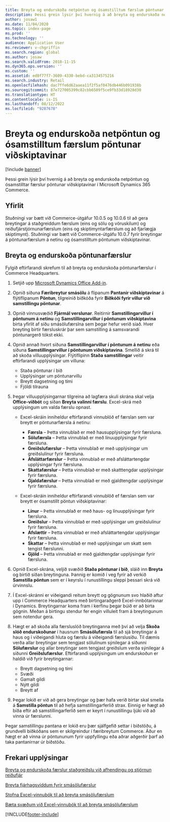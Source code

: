 ```yaml
---
title: Breyta og endurskoða netpöntun og ósamstilltum færslum pöntunar viðskiptavinar
description: Þessi grein lýsir því hvernig á að breyta og endurskoða netpöntun og ósamstilltar færslur pöntunar viðskiptavinar í Microsoft Dynamics 365 Commerce.
author: josaw1
ms.date: 11/04/2020
ms.topic: index-page
ms.prod: ''
ms.technology: ''
audience: Application User
ms.reviewer: v-chgriffin
ms.search.region: global
ms.author: josaw
ms.search.validFrom: 2018-11-15
ms.dyn365.ops.version: ''
ms.custom: ''
ms.assetid: ed0f77f7-3609-4330-bebd-ca3134575216
ms.search.industry: Retail
ms.openlocfilehash: dac7ffe6d62aaea11f2f5af0476db446b091938b
ms.sourcegitcommit: 87e727005399c82cbb6509f5ce9fb33d18928d30
ms.translationtype: HT
ms.contentlocale: is-IS
ms.lasthandoff: 08/12/2022
ms.locfileid: "9287678"
---
```

# <a name="edit-and-audit-online-order-and-asynchronous-customer-order-transactions"></a>Breyta og endurskoða netpöntun og ósamstilltum færslum pöntunar viðskiptavinar

[!include [banner](../includes/banner.md)]

Þessi grein lýsir því hvernig á að breyta og endurskoða netpöntun og ósamstilltar færslur pöntunar viðskiptavinar í Microsoft Dynamics 365 Commerce.

## <a name="overview"></a>Yfirlit

Stuðningi var bætt við Commerce-útgáfur 10.0.5 og 10.0.6 til að gera breytingar á staðgreiddum færslum (eins og sölu og vöruskilum) og reiðufjárstjórnunarfærslum (eins og skiptimyntarfærslum og að fjarlægja skiptimynt). Stuðningi var bætt við Commerce-útgáfu 10.0.7 fyrir breytingar á pöntunarfærslum á netinu og ósamstilltum pöntunum viðskiptavinar.

## <a name="edit-and-audit-order-transactions"></a>Breyta og endurskoða pöntunarfærslur

Fylgið eftirfarandi skrefum til að breyta og endurskoða pöntunarfærslur í Commerce Headquarters.

1. Setjið upp [Microsoft Dynamics Office Add-in](https://appsource.microsoft.com/product/office/WA104379629?tab=Overview).
1. Opnið síðuna **Færibreytur smásölu** á flipanum **Pantanir viðskiptavinar** á flýtiflipanum **Pöntun**, tilgreinið biðkóða fyrir **Biðkóði fyrir villur við samstillingu pöntunar**.
1. Opnið vinnusvæðið **Fjármál verslunar**. Reitirnir **Samstillingarvillur í pöntunum á netinu** og **Samstillingarvillur í pöntunum viðskiptavina** birta yfirlit af síðu smásölufærslna sem þegar hefur verið síað. Hver breyting birtir færsluskrár þar sem samstilling á samsvarandi pöntunargerð tókst ekki.
1. Opnið annað hvort síðuna **Samstillingarvillur í pöntunum á netinu** eða síðuna **Samstillingarvillur í pöntunum viðskiptavina**. Smellið á skrá til að skoða villuupplýsingar. Flýtiflipinn **Staða samstillingar** veitir eftirfarandi upplýsingar um villuna:

    - Staða pöntunar í bið
    - Upplýsingar um pöntunarvillu
    - Breytt dagsetning og tími
    - Fjöldi tilrauna

1. Þegar villuupplýsingarnar tilgreina að lagfæra skuli skrána skal velja **Office-viðbót** og síðan **Breyta valinni færslu**. Excel-skrá með upplýsingum um valda færslu opnast.

    - Excel-skráin inniheldur eftirfarandi vinnublöð ef færslan sem var breytt er pöntunarfærsla á netinu:

        - **Færsla** – Þetta vinnublað er með hausupplýsingar fyrir færsluna.
        - **Sölufærsla** – Þetta vinnublað er með línuupplýsingar fyrir færsluna.
        - **Greiðslufærslur** – Þetta vinnublað er með upplýsingar um greiðslulínur fyrir færsluna.
        - **Afsláttarfærslur** – Þetta vinnublað er með afsláttartengdar upplýsingar fyrir færsluna.
        - **Skattafærslur** – Þetta vinnublað er með skatttengdar upplýsingar fyrir færsluna.
        - **Gjaldafærslur** – Þetta vinnublað er með gjaldtengdar upplýsingar fyrir færsluna.

    - Excel-skráin inniheldur eftirfarandi vinnublöð ef færslan sem var breytt er ósamstillt pöntun viðskiptavinar:

        - **Línur** – Þetta vinnublað er með haus- og línuupplýsingar fyrir færsluna.
        - **Greiðslur** – Þetta vinnublað er með upplýsingar um greiðslulínur fyrir færsluna.
        - **Afslættir** – Þetta vinnublað er með afsláttartengdar upplýsingar fyrir færsluna.
        - **Skattar** – Þetta vinnublað er með upplýsingar um skatt sem tengist færslunni.
        - **Gjöld** – Þetta vinnublað er með gjaldtengdar upplýsingar fyrir færsluna.

1. Opnið Excel-skrána, veljið svæðið **Staða pöntunar í bið**, sláið inn **Breyta** og birtið síðan breytinguna. Þannig er komið í veg fyrir að verkið **Samstilla pöntun** sem er í keyrslu í runustillingu sleppi þessari skrá við úrvinnslu.
1. Í Excel-skránni er viðeigandi reitum breytt og gögnunum svo hlaðið aftur upp í Commerce Headquarters með birtingaraðgerð Excel-innbótarinnar í Dynamics. Breytingarnar koma fram í kerfinu þegar búið er að birta gögnin. Meðan á birtingu stendur fer engin villuleit fram á breytingunum sem notendur gera.
1. Hægt er að skoða alla færsluslóð breytinganna með því að velja **Skoða slóð endurskoðunar** í hausnum **Smásölufærsla** til að sjá breytingar á haus og í viðeigandi hluta og færslu á viðeigandi færslusíðu. Til dæmis verða allar breytingar sem tengjast sölulínum sýnilegar á síðunni **Sölufærslur** og allar breytingar sem tengjast greiðslum verða sýnilegar á síðunni **Greiðslufærslur**. Eftirfarandi upplýsingum um endurskoðun er haldið við fyrir breytingarnar:

    - Breytt dagsetning og tími
    - Svæði
    - Gamalt gildi
    - Nýtt gildi
    - Breytt af

1. Þegar lokið er við að gera breytingar og þær hafa verið birtar skal smella á **Samstilla pöntun** til að hefja samstillingarferlið strax. Einnig er hægt að bíða eftir að samstillingarferlið sem er keyrt í runustillingu ljúki við að vinna úr færslunni.

Þegar samstillingu pantana er lokið eru þær sjálfgefið settar í biðstöðu, á grundvelli biðkóðans sem er skilgreindur í færibreytum Commerce. Áður en hægt er að vinna úr pöntununum fyrir uppfyllingu eða aðrar aðgerðir þarf að taka pantanirnar úr biðstöðu.

## <a name="additional-resources"></a>Frekari upplýsingar

[Breyta og endurskoða færslur staðgreiðslu við afhendingu og stjórnun reiðufjár](edit-cash-trans.md)

[Breyta fjárhagsvíddum fyrir smásölufærslur](edit-financial-dim.md)

[Stofna Excel-vinnubók til að breyta smásölufærslum](create-excel-edit.md)

[Bæta svæðum við Excel-vinnubók til að breyta smásölufærslum](add-fields-excel.md)


[!INCLUDE[footer-include](../includes/footer-banner.md)]
